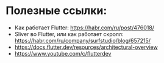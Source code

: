 # Полезные ссылки:
- Как работает Flutter: https://habr.com/ru/post/476018/
- Sliver во Flutter, или как работает скролл: https://habr.com/ru/company/surfstudio/blog/657215/
- https://docs.flutter.dev/resources/architectural-overview
- https://www.youtube.com/c/flutterdev

